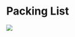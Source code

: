 ﻿---
sidebar_position: 2
sidebar_label: Packing List
---

# Packing List

![](https://wiki-media-ef.oss-cn-hongkong.aliyuncs.com/i18n/en/docusaurus-plugin-content-docs/current/microbit/interesting-case/classroom-smart-pet-feeder-kit/images/microbit-smart-maker-kit-packing-list.png)
